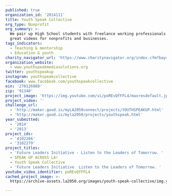 ```yaml
---
published: true
organization_id: '2014111'
title: Youth Speak Collective
org_type: Nonprofit
org_summary: >-
  We pair up High School students with freelance working professionals to create
  great videos for nonprofits and businesses.
tags_indicators:
  - Teaching & mentorship
  - Education & youth
charity_navigator_url: 'https://www.charitynavigator.org/index.cfm?bay=search.profile&ein=270126980'
organization_website:
  - www.youthspeakmediasolutions.org
twitter: youthspeakup
instagram: youthspeakcollective
facebook: www.facebook.com/youthspeakcollective
ein: '270126980'
zip: '91340'
project_image: 'https://img.youtube.com/vi/poREvQfFFL4/maxresdefault.jpg'
project_video: ''
challenge_url:
  - 'http://maker.good.is/myLA2050connect/projects/YOUTHSPEAKUP.html'
  - 'http://maker.good.is/myla2050/projects/youthspeak.html'
year_submitted:
  - '2014'
  - '2013'
project_ids:
  - '4102266'
  - '3102279'
project_titles:
  - 'Future Leaders Initiative - Listen to the Leaders of Tomorrow. '
  - SPEAK UP ACROSS LA!
  - Youth Speak Collective
  - 'Future Leaders Initiative  Listen to the Leaders of Tomorrow. '
youtube_video_identifier: poREvQfFFL4
cached_project_image: >-
  https://archive-assets.la2050.org/images/youth-speak-collective/img.youtube.com/vi/poREvQfFFL4/maxresdefault.jpg

---
```

